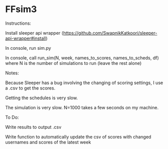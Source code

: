 # FFsim3

Instructions:

Install sleeper api wrapper (https://github.com/SwapnikKatkoori/sleeper-api-wrapper#install)

In console, run sim.py

In console, call run_sim(N, week, names_to_scores, names_to_scheds, df) where N is the number of simulations to run (leave the rest alone)

Notes:

Because Sleeper has a bug involving the changing of scoring settings, I use a .csv to get the scores. 

Getting the schedules is very slow.

The simulation is very slow. N=1000 takes a few seconds on my machine.

To Do:

Write results to output .csv

Write function to automatically update the csv of scores with changed usernames and scores of the latest week
